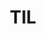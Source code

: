 ---
title: "TIL"
layout: category
permalink: /categories/til/
author_profile: true
taxonomy: til
sidebar:
  nav: "categories"
---